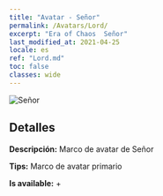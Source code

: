 ```yaml
---
title: "Avatar - Señor"
permalink: /Avatars/Lord/
excerpt: "Era of Chaos  Señor"
last_modified_at: 2021-04-25
locale: es
ref: "Lord.md"
toc: false
classes: wide
---
```

 ![Señor](/images/a/bg_head_mainView.png)

## Detalles

 **Descripción:** Marco de avatar de Señor 

 **Tips:** Marco de avatar primario 

 **Is available:**  + 


